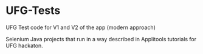 # UFG-Tests
UFG Test code for V1 and V2 of the app (modern approach)

Selenium Java projects that run in a way described in Applitools tutorials for UFG hackaton.
